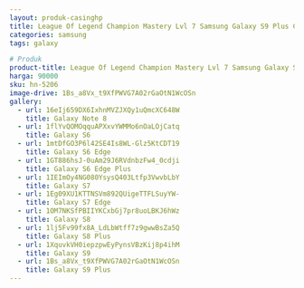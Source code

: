 ```yaml
---
layout: produk-casinghp
title: League Of Legend Champion Mastery Lvl 7 Samsung Galaxy S9 Plus Case
categories: samsung
tags: galaxy

# Produk
product-title: League Of Legend Champion Mastery Lvl 7 Samsung Galaxy S9 Plus Case
harga: 90000
sku: hn-5206
image-drive: 1Bs_a8Vx_t9XfPWVG7A02rGaOtN1WcOSn
gallery:
  - url: 16eIj659DX6IxhnMVZJXQy1uQmcXC648W
    title: Galaxy Note 8
  - url: 1flYvQOMOqquAPXxvYWMMo6nOaLOjCatq
    title: Galaxy S6
  - url: 1mtDfGO3P6l42SE4Is8WL-Glz5KtCDT19
    title: Galaxy S6 Edge
  - url: 1GT886hsJ-0uAm29J6RVdnbzFw4_0cdji
    title: Galaxy S6 Edge Plus
  - url: 1IEImOy4NG080YsysQ403Ltfp3VwvbLbY
    title: Galaxy S7
  - url: 1Eg09XU1KTTNSVm892QUigeTTFLSuyYW-
    title: Galaxy S7 Edge
  - url: 1OM7NKSfPBIIYKCxbGj7pr8uoLBKJ6hWz
    title: Galaxy S8
  - url: 1lj5Fv99fx8A_LdLbWtff7z9gwwBsZa5Q
    title: Galaxy S8 Plus
  - url: 1XquvkVH0iepzpwEyPynsVBzKij8p4ihM
    title: Galaxy S9
  - url: 1Bs_a8Vx_t9XfPWVG7A02rGaOtN1WcOSn
    title: Galaxy S9 Plus
---
```

